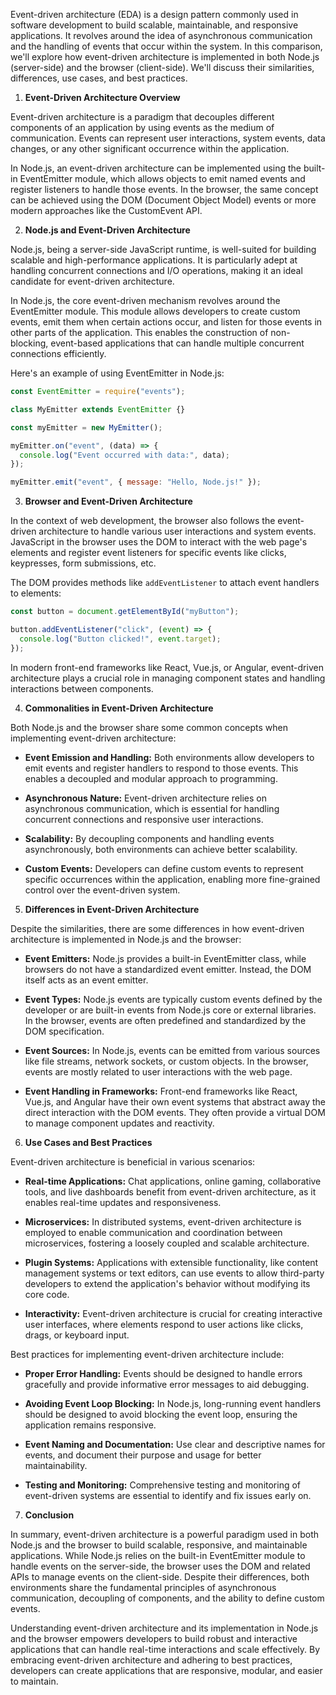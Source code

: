 Event-driven architecture (EDA) is a design pattern commonly used in software development to build scalable, maintainable, and responsive applications. It revolves around the idea of asynchronous communication and the handling of events that occur within the system. In this comparison, we'll explore how event-driven architecture is implemented in both Node.js (server-side) and the browser (client-side). We'll discuss their similarities, differences, use cases, and best practices.

1. **Event-Driven Architecture Overview**

Event-driven architecture is a paradigm that decouples different components of an application by using events as the medium of communication. Events can represent user interactions, system events, data changes, or any other significant occurrence within the application.

In Node.js, an event-driven architecture can be implemented using the built-in EventEmitter module, which allows objects to emit named events and register listeners to handle those events. In the browser, the same concept can be achieved using the DOM (Document Object Model) events or more modern approaches like the CustomEvent API.

2. **Node.js and Event-Driven Architecture**

Node.js, being a server-side JavaScript runtime, is well-suited for building scalable and high-performance applications. It is particularly adept at handling concurrent connections and I/O operations, making it an ideal candidate for event-driven architecture.

In Node.js, the core event-driven mechanism revolves around the EventEmitter module. This module allows developers to create custom events, emit them when certain actions occur, and listen for those events in other parts of the application. This enables the construction of non-blocking, event-based applications that can handle multiple concurrent connections efficiently.

Here's an example of using EventEmitter in Node.js:

```javascript
const EventEmitter = require("events");

class MyEmitter extends EventEmitter {}

const myEmitter = new MyEmitter();

myEmitter.on("event", (data) => {
  console.log("Event occurred with data:", data);
});

myEmitter.emit("event", { message: "Hello, Node.js!" });
```

3. **Browser and Event-Driven Architecture**

In the context of web development, the browser also follows the event-driven architecture to handle various user interactions and system events. JavaScript in the browser uses the DOM to interact with the web page's elements and register event listeners for specific events like clicks, keypresses, form submissions, etc.

The DOM provides methods like `addEventListener` to attach event handlers to elements:

```javascript
const button = document.getElementById("myButton");

button.addEventListener("click", (event) => {
  console.log("Button clicked!", event.target);
});
```

In modern front-end frameworks like React, Vue.js, or Angular, event-driven architecture plays a crucial role in managing component states and handling interactions between components.

4. **Commonalities in Event-Driven Architecture**

Both Node.js and the browser share some common concepts when implementing event-driven architecture:

- **Event Emission and Handling:** Both environments allow developers to emit events and register handlers to respond to those events. This enables a decoupled and modular approach to programming.

- **Asynchronous Nature:** Event-driven architecture relies on asynchronous communication, which is essential for handling concurrent connections and responsive user interactions.

- **Scalability:** By decoupling components and handling events asynchronously, both environments can achieve better scalability.

- **Custom Events:** Developers can define custom events to represent specific occurrences within the application, enabling more fine-grained control over the event-driven system.

5. **Differences in Event-Driven Architecture**

Despite the similarities, there are some differences in how event-driven architecture is implemented in Node.js and the browser:

- **Event Emitters:** Node.js provides a built-in EventEmitter class, while browsers do not have a standardized event emitter. Instead, the DOM itself acts as an event emitter.

- **Event Types:** Node.js events are typically custom events defined by the developer or are built-in events from Node.js core or external libraries. In the browser, events are often predefined and standardized by the DOM specification.

- **Event Sources:** In Node.js, events can be emitted from various sources like file streams, network sockets, or custom objects. In the browser, events are mostly related to user interactions with the web page.

- **Event Handling in Frameworks:** Front-end frameworks like React, Vue.js, and Angular have their own event systems that abstract away the direct interaction with the DOM events. They often provide a virtual DOM to manage component updates and reactivity.

6. **Use Cases and Best Practices**

Event-driven architecture is beneficial in various scenarios:

- **Real-time Applications:** Chat applications, online gaming, collaborative tools, and live dashboards benefit from event-driven architecture, as it enables real-time updates and responsiveness.

- **Microservices:** In distributed systems, event-driven architecture is employed to enable communication and coordination between microservices, fostering a loosely coupled and scalable architecture.

- **Plugin Systems:** Applications with extensible functionality, like content management systems or text editors, can use events to allow third-party developers to extend the application's behavior without modifying its core code.

- **Interactivity:** Event-driven architecture is crucial for creating interactive user interfaces, where elements respond to user actions like clicks, drags, or keyboard input.

Best practices for implementing event-driven architecture include:

- **Proper Error Handling:** Events should be designed to handle errors gracefully and provide informative error messages to aid debugging.

- **Avoiding Event Loop Blocking:** In Node.js, long-running event handlers should be designed to avoid blocking the event loop, ensuring the application remains responsive.

- **Event Naming and Documentation:** Use clear and descriptive names for events, and document their purpose and usage for better maintainability.

- **Testing and Monitoring:** Comprehensive testing and monitoring of event-driven systems are essential to identify and fix issues early on.

7. **Conclusion**

In summary, event-driven architecture is a powerful paradigm used in both Node.js and the browser to build scalable, responsive, and maintainable applications. While Node.js relies on the built-in EventEmitter module to handle events on the server-side, the browser uses the DOM and related APIs to manage events on the client-side. Despite their differences, both environments share the fundamental principles of asynchronous communication, decoupling of components, and the ability to define custom events.

Understanding event-driven architecture and its implementation in Node.js and the browser empowers developers to build robust and interactive applications that can handle real-time interactions and scale effectively. By embracing event-driven architecture and adhering to best practices, developers can create applications that are responsive, modular, and easier to maintain.
